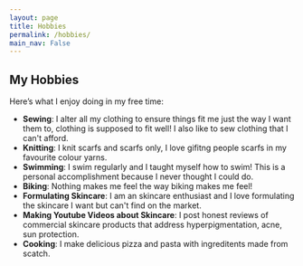 ```yaml
---
layout: page
title: Hobbies
permalink: /hobbies/
main_nav: False
---
```


## My Hobbies

Here’s what I enjoy doing in my free time:

- **Sewing**: I alter all my clothing to ensure things fit me just the way I want them to, clothing is supposed to fit well! I also like to sew clothing that I can't afford.
- **Knitting**: I knit scarfs and scarfs only, I love gifitng people scarfs in my favourite colour yarns.
- **Swimming**: I swim regularly and I taught myself how to swim! This is a personal accomplishment because I never thought I could do.
- **Biking**: Nothing makes me feel the way biking makes me feel!
- **Formulating Skincare**: I am an skincare enthusiast and I love formulating the skincare I want but can't find on the market.
- **Making Youtube Videos about Skincare**: I post honest reviews of commercial skincare products that address hyperpigmentation, acne, sun protection.
- **Cooking**: I make delicious pizza and pasta with ingreditents made from scatch.
